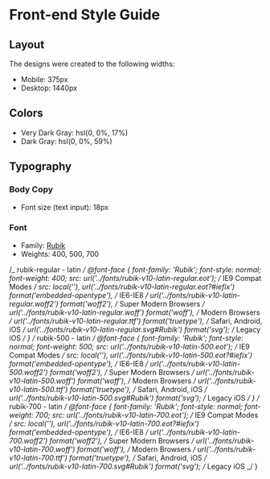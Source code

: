 # Front-end Style Guide

## Layout

The designs were created to the following widths:

- Mobile: 375px
- Desktop: 1440px

## Colors

- Very Dark Gray: hsl(0, 0%, 17%)
- Dark Gray: hsl(0, 0%, 59%)

## Typography

### Body Copy

- Font size (text input): 18px

### Font

- Family: [Rubik](https://fonts.google.com/specimen/Rubik)
- Weights: 400, 500, 700

/_ rubik-regular - latin _/
@font-face {
font-family: 'Rubik';
font-style: normal;
font-weight: 400;
src: url('../fonts/rubik-v10-latin-regular.eot'); /_ IE9 Compat Modes _/
src: local(''),
url('../fonts/rubik-v10-latin-regular.eot?#iefix') format('embedded-opentype'), /_ IE6-IE8 _/
url('../fonts/rubik-v10-latin-regular.woff2') format('woff2'), /_ Super Modern Browsers _/
url('../fonts/rubik-v10-latin-regular.woff') format('woff'), /_ Modern Browsers _/
url('../fonts/rubik-v10-latin-regular.ttf') format('truetype'), /_ Safari, Android, iOS _/
url('../fonts/rubik-v10-latin-regular.svg#Rubik') format('svg'); /_ Legacy iOS _/
}
/_ rubik-500 - latin _/
@font-face {
font-family: 'Rubik';
font-style: normal;
font-weight: 500;
src: url('../fonts/rubik-v10-latin-500.eot'); /_ IE9 Compat Modes _/
src: local(''),
url('../fonts/rubik-v10-latin-500.eot?#iefix') format('embedded-opentype'), /_ IE6-IE8 _/
url('../fonts/rubik-v10-latin-500.woff2') format('woff2'), /_ Super Modern Browsers _/
url('../fonts/rubik-v10-latin-500.woff') format('woff'), /_ Modern Browsers _/
url('../fonts/rubik-v10-latin-500.ttf') format('truetype'), /_ Safari, Android, iOS _/
url('../fonts/rubik-v10-latin-500.svg#Rubik') format('svg'); /_ Legacy iOS _/
}
/_ rubik-700 - latin _/
@font-face {
font-family: 'Rubik';
font-style: normal;
font-weight: 700;
src: url('../fonts/rubik-v10-latin-700.eot'); /_ IE9 Compat Modes _/
src: local(''),
url('../fonts/rubik-v10-latin-700.eot?#iefix') format('embedded-opentype'), /_ IE6-IE8 _/
url('../fonts/rubik-v10-latin-700.woff2') format('woff2'), /_ Super Modern Browsers _/
url('../fonts/rubik-v10-latin-700.woff') format('woff'), /_ Modern Browsers _/
url('../fonts/rubik-v10-latin-700.ttf') format('truetype'), /_ Safari, Android, iOS _/
url('../fonts/rubik-v10-latin-700.svg#Rubik') format('svg'); /_ Legacy iOS _/
}
